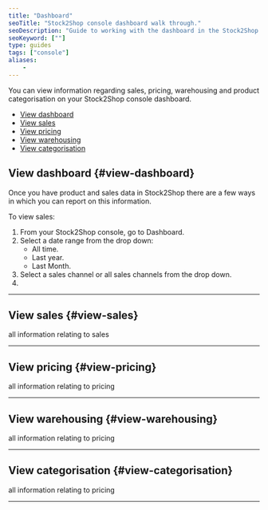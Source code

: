 ```yaml
---
title: "Dashboard"
seoTitle: "Stock2Shop console dashboard walk through."
seoDescription: "Guide to working with the dashboard in the Stock2Shop console."
seoKeyword: [""]
type: guides
tags: ["console"]
aliases:
    - 
---
```


You can view information regarding sales, pricing, warehousing and product categorisation on your Stock2Shop console dashboard.  

- [View dashboard](#view-dashboard)
- [View sales](#view-sales)
- [View pricing](#view-pricing)
- [View warehousing](#view-warehousing)
- [View categorisation](#view-categorisation)

## View dashboard {#view-dashboard}
Once you have product and sales data in Stock2Shop there are a few ways in which you can report on this information. 

To view sales:

1. From your Stock2Shop console, go to Dashboard.
2. Select a date range from the drop down:
    - All time.
    - Last year.
    - Last Month.
3. Select a sales channel or all sales channels from the drop down.
4. 

---

## View sales {#view-sales}
all information relating to sales

---

## View pricing {#view-pricing}
all information relating to pricing

---

## View warehousing {#view-warehousing}
all information relating to pricing

---

## View categorisation {#view-categorisation}
all information relating to pricing

---